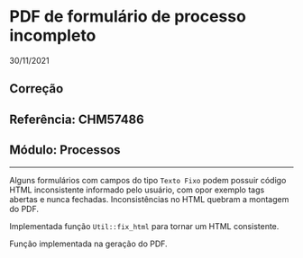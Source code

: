 # PDF de formulário de processo incompleto
30/11/2021
## Correção
## Referência: CHM57486
## Módulo: Processos
***

Alguns formulários com campos do tipo `Texto Fixo` podem possuir código HTML inconsistente informado pelo usuário, com opor exemplo tags abertas e nunca fechadas. Inconsistências no HTML quebram a montagem do PDF.

Implementada função `Util::fix_html` para tornar um HTML consistente.

Função implementada na geração do PDF.